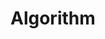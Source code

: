 # Algorithm

<!-- 
[ 프로그래머스 ] 
 - 템플릿
🤔 내풀이
✨ 다른풀이 1
📎 참고)
❗ 주의
💡 오늘이 배운 점

 - 커밋 시
 [Lv.01] 문제
 -->





 <!--  template for
[ 함수 공부 ] 
[func] 함수명()
 -->



 <!-- 
// [Lv.01] 

// 🤔 내풀이
function solution(n) {
    
}



// ✨ 다른풀이 1
function solution(n) {
    
}






// 💡 다른풀이를 보고 느낀 점

// 💡 내 코드를 다시보고...

// 💡 오늘의 배운 점
 -->